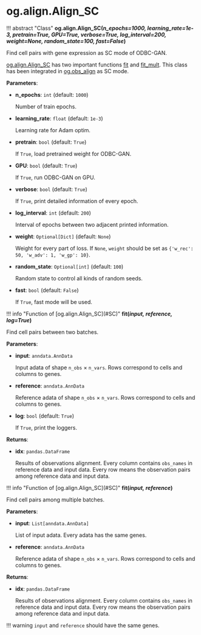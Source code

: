 # og.align.Align_SC

<div id = 'SC'></div>
!!! abstract "Class"
    <b>og.align.Align_SC(<i>n_epochs=1000, learning_rate=1e-3, pretrain=True, GPU=True, verbose=True, log_interval=200, weight=None, random_state=100, fast=False</i>)</b>

Find cell pairs with gene expression as SC mode of ODBC-GAN.

[og.align.Align_SC](#SC) has two important functions [fit](#fit) and [fit_mult](#fit_mult). This class has been integrated in [og.obs_align](./obs_align.md) as SC mode.

**Parameters**:

- **n_epochs**: `int` (default: `1000`)

    Number of train epochs.

- **learning_rate**: `float` (default: `1e-3`)

    Learning rate for Adam optim.

- **pretrain**: `bool` (default: `True`)

    If `True`, load pretrained weight for ODBC-GAN.

- **GPU**: `bool` (default: `True`)

    If `True`, run ODBC-GAN on GPU.

- **verbose**: `bool` (default: `True`)

    If `True`, print detailed information of every epoch.

- **log_interval**: `int` (default: `200`)

    Interval of epochs between two adjacent printed information.

- **weight**: `Optional[Dict]` (default: `None`)

    Weight for every part of loss. If `None`, `weight` should be set as `{'w_rec': 50, 'w_adv': 1, 'w_gp': 10}`.

- **random_state**: `Optional[int]` (default: `100`)

    Random state to control all kinds of random seeds.

- **fast**: `bool` (default: `False`)

    If `True`, fast mode will be used.

<div id = 'fit'></div>
!!! info "Function of [og.align.Align_SC](#SC)"
    <b>fit(<i>input, reference, log=True</i>)</b>

Find cell pairs between two batches.

**Parameters**:

- **input**: `anndata.AnnData`

    Input adata of shape `n_obs` × `n_vars`. Rows correspond to cells and columns to genes.

- **reference**: `anndata.AnnData`

    Reference adata of shape `n_obs` × `n_vars`. Rows correspond to cells and columns to genes.

- **log**: `bool` (default: `True`)

    If `True`, print the loggers.

**Returns**:

- **idx**: `pandas.DataFrame`

    Results of observations alignment. Every column contains `obs_names` in reference data and input data. Every row means the observation pairs among reference data and input data.

<div id = 'fit_mult'></div>
!!! info "Function of [og.align.Align_SC](#SC)"
    <b>fit(<i>input, reference</i>)</b>

Find cell pairs among multiple batches.

**Parameters**:

- **input**: `List[anndata.AnnData]`

    List of input adata. Every adata has the same genes.

- **reference**: `anndata.AnnData`

    Reference adata of shape `n_obs` × `n_vars`. Rows correspond to cells and columns to genes.

**Returns**:

- **idx**: `pandas.DataFrame`

    Results of observations alignment. Every column contains `obs_names` in reference data and input data. Every row means the observation pairs among reference data and input data.

!!! warning
    `input` and `reference` should have the same genes.
